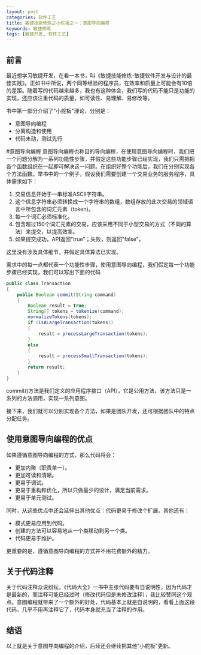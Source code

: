 ```yaml
---
layout: post
categories: 软件工艺
title: 敏捷技能修炼之小舵板之一：意图导向编程
keywords: 敏捷修炼
tags: [敏捷开发, 软件工艺]
---
```


## 前言
最近想学习敏捷开发，在看一本书，叫《敏捷技能修炼-敏捷软件开发与设计的最佳实践》。正如书中所说，两个同等经验的程序员，在效率和质量上可能会有10倍的差距。随着写的代码越来越多，我也有这种体会，我们写的代码不能只是功能的实现，还应该注重代码的质量，如可读性、易理解、易修改等。

<!--more-->

书中第一部分介绍了"小舵板"理论，分别是：

*   意图导向编程
*   分离构造和使用
*   代码未动，测试先行

#意图导向编程
意图导向编程也称目的导向编程，在使用意图导向编程时，我们把一个问题分解为一系列功能性步骤，并假定这些功能步骤已经实现，我们只需把把各个函数组织在一起即可解决这一问题。在组织好整个功能后，我们在分别实现各个方法函数。举书中的一个例子，假设我们需要创建一个交易业务的服务程序，具体需求如下：

1.  交易信息开始于一串标准ASCII字符串。
2.  这个信息字符串必须转换成一个字符串的数组，数组存放的此次交易的领域语言中所包含的词汇元素（token)。
3.  每一个词汇必须标准化。
4.  包含超过150个词汇元素的交易，应该采用不同于小型交易的方式（不同的算法）来提交，以提高效率。
5.  如果提交成功，API返回"true"；失败，则返回"false"。

这里没有涉及具体细节，并假定具体算法已实现。

需求中的每一点都代表一个功能性步骤，使用意图导向编程，我们假定每一个功能步骤已经实现，我们可以写出下面的代码

```java
public class Transaction
{
	public Boolean commit(String command)
	{
		Boolean result = true;
		String[] tokens = tokenize(command);
		normalizeTokens(tokens);
		if (isALargeTransaction(tokens))
		{
			result = processLargeTransaction(tokens);
		}
		else
		{
			result = processSmallTransaction(tokens);
		}
		return result;
	}
}
```

commit()方法是我们定义的应用程序接口（API），它是公用方法，该方法只是一系列的方法调用，实现一系列意图。

接下来，我们就可以分别实现各个方法，如果是团队开发，还可根据团队中的特点分配任务。

## 使用意图导向编程的优点
如果遵循意图导向编程的方式，那么代码将会：

*   更加内聚（职责单一）。
*   更加可读和清晰。
*   更易于调试。
*   更易于重构和优化，所以只做最少的设计，满足当前需求。
*   更易于单元测试。

同时，从这些优点中还会延伸出其他优点：代码更易于修改个扩展。其他还有：

*   模式更易应用到代码。
*   创建的方法可以容易地从一个类移动到另一个类。
*   代码更易于维护。

更重要的是，遵循意图导向编程的方式并不用花费额外的精力。

## 关于代码注释
关于代码注释众说纷纭，《代码大全》一书中主张代码要有自说明性，因为代码才是最新的，而注释可能已经过时（修改代码但是未修改注释），我比较赞同这个观点。意图编程就带来了一个额外的好处，代码基本上就是自说明的，看看上面这段代码，几乎不用再注释它了，代码本身就充当了注释的作用。

## 结语
以上就是关于意图导向编程的介绍，后续还会继续把其他"小舵板"更新。
